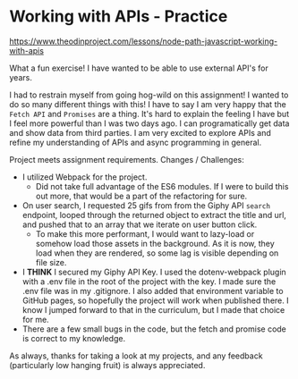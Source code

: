 # Working with APIs - Practice

<https://www.theodinproject.com/lessons/node-path-javascript-working-with-apis>

What a fun exercise! I have wanted to be able to use external API's for years.

I had to restrain myself from going hog-wild on this assignment! I wanted to do so many different things with this! I have to say I am very happy that the `Fetch API` and `Promises` are a thing. It's hard to explain the feeling I have but I feel more powerful than I was two days ago. I can programatically get data and show data from third parties. I am very excited to explore APIs and refine my understanding of APIs and async programming in general.

Project meets assignment requirements. Changes / Challenges:

- I utilized Webpack for the project.
  - Did not take full advantage of the ES6 modules. If I were to build this out more, that would be a part of the refactoring for sure.
- On user search, I requested 25 gifs from from the Giphy API `search` endpoint, looped through the returned object to extract the title and url, and pushed that to an array that we iterate on user button click.
  - To make this more performant, I would want to lazy-load or somehow load those assets in the background. As it is now, they load when they are rendered, so some lag is visible depending on file size.
- I **THINK** I secured my Giphy API Key. I used the dotenv-webpack plugin with a .env file in the root of the project with the key. I made sure the .env file was in my .gitignore. I also added that environment variable to GitHub pages, so hopefully the project will work when published there. I know I jumped forward to that in the curriculum, but I made that choice for me.
- There are a few small bugs in the code, but the fetch and promise code is correct to my knowledge.

As always, thanks for taking a look at my projects, and any feedback (particularly low hanging fruit) is always appreciated.
